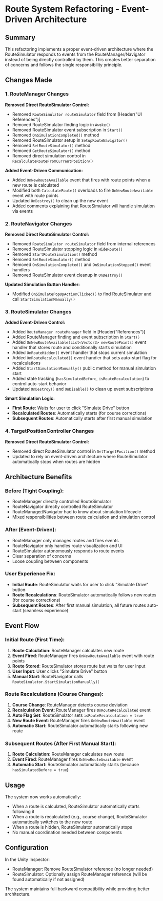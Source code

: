 # Route System Refactoring - Event-Driven Architecture

## Summary

This refactoring implements a proper event-driven architecture where the RouteSimulator responds to events from the RouteManager/Navigator instead of being directly controlled by them. This creates better separation of concerns and follows the single responsibility principle.

## Changes Made

### 1. RouteManager Changes

**Removed Direct RouteSimulator Control:**
- Removed `RouteSimulator routeSimulator` field from [Header("UI References")]
- Removed RouteSimulator finding logic in `Awake()`
- Removed RouteSimulator event subscription in `Start()`
- Removed `OnSimulationCompleted()` method 
- Removed RouteSimulator setup in `SetupRouteNavigator()`
- Removed `SetRouteSimulator()` method
- Removed `GetRouteSimulator()` method
- Removed direct simulation control in `RecalculateRouteFromCurrentPosition()`

**Added Event-Driven Communication:**
- Added `OnNewRouteAvailable` event that fires with route points when a new route is calculated
- Modified both `CalculateRoute()` overloads to fire `OnNewRouteAvailable` event with route points
- Updated `OnDestroy()` to clean up the new event
- Added comments explaining that RouteSimulator will handle simulation via events

### 2. RouteNavigator Changes

**Removed Direct RouteSimulator Control:**
- Removed `RouteSimulator routeSimulator` field from internal references
- Removed RouteSimulator stopping logic in `HideRoute()`
- Removed `StartRouteSimulation()` method
- Removed `SetRouteSimulator()` method
- Removed `OnSimulationCompleted()` and `OnSimulationStopped()` event handlers
- Removed RouteSimulator event cleanup in `OnDestroy()`

**Updated Simulation Button Handler:**
- Modified `OnSimulatePopUpActionClicked()` to find RouteSimulator and call `StartSimulationManually()`

### 3. RouteSimulator Changes

**Added Event-Driven Control:**
- Added `RouteManager routeManager` field in [Header("References")]
- Added RouteManager finding and event subscription in `Start()`
- Added `OnNewRouteAvailable(List<Vector3> newRoutePoints)` event handler that stores route and conditionally starts simulation
- Added `OnRouteHidden()` event handler that stops current simulation
- Added `OnRouteRecalculated()` event handler that sets auto-start flag for recalculations
- Added `StartSimulationManually()` public method for manual simulation start
- Added state tracking (`hasSimulatedBefore`, `isRouteRecalculation`) to control auto-start behavior
- Updated `OnDestroy()` and `OnDisable()` to clean up event subscriptions

**Smart Simulation Logic:**
- **First Route**: Waits for user to click "Simulate Drive" button
- **Recalculated Routes**: Automatically starts (for course corrections)
- **Subsequent Routes**: Automatically starts after first manual simulation

### 4. TargetPositionController Changes

**Removed Direct RouteSimulator Control:**
- Removed direct RouteSimulator control in `SetTargetPosition()` method
- Updated to rely on event-driven architecture where RouteSimulator automatically stops when routes are hidden

## Architecture Benefits

### Before (Tight Coupling):
- RouteManager directly controlled RouteSimulator
- RouteNavigator directly controlled RouteSimulator  
- RouteManager/Navigator had to know about simulation lifecycle
- Mixed responsibilities between route calculation and simulation control

### After (Event-Driven):
- RouteManager only manages routes and fires events
- RouteNavigator only handles route visualization and UI
- RouteSimulator autonomously responds to route events
- Clear separation of concerns
- Loose coupling between components

### User Experience Fix:
- **Initial Route**: RouteSimulator waits for user to click "Simulate Drive" button
- **Route Recalculations**: RouteSimulator automatically follows new routes (for course corrections)
- **Subsequent Routes**: After first manual simulation, all future routes auto-start (seamless experience)

## Event Flow

### Initial Route (First Time):
1. **Route Calculation**: RouteManager calculates new route
2. **Event Fired**: RouteManager fires `OnNewRouteAvailable` event with route points
3. **Route Stored**: RouteSimulator stores route but waits for user input
4. **User Input**: User clicks "Simulate Drive" button
5. **Manual Start**: RouteNavigator calls `RouteSimulator.StartSimulationManually()`

### Route Recalculations (Course Changes):
1. **Course Change**: RouteManager detects course deviation
2. **Recalculation Event**: RouteManager fires `OnRouteRecalculated` event
3. **Auto Flag Set**: RouteSimulator sets `isRouteRecalculation = true`
4. **New Route Event**: RouteManager fires `OnNewRouteAvailable` event
5. **Automatic Start**: RouteSimulator automatically starts following new route

### Subsequent Routes (After First Manual Start):
1. **Route Calculation**: RouteManager calculates new route
2. **Event Fired**: RouteManager fires `OnNewRouteAvailable` event
3. **Automatic Start**: RouteSimulator automatically starts (because `hasSimulatedBefore = true`)

## Usage

The system now works automatically:
- When a route is calculated, RouteSimulator automatically starts following it
- When a route is recalculated (e.g., course change), RouteSimulator automatically switches to the new route
- When a route is hidden, RouteSimulator automatically stops
- No manual coordination needed between components

## Configuration

In the Unity Inspector:
- RouteManager: Remove RouteSimulator reference (no longer needed)
- RouteSimulator: Optionally assign RouteManager reference (will be found automatically if not assigned)

The system maintains full backward compatibility while providing better architecture.
